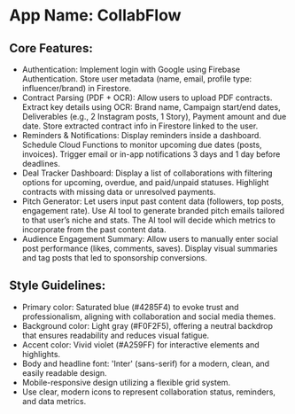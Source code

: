 # **App Name**: CollabFlow

## Core Features:

- Authentication: Implement login with Google using Firebase Authentication. Store user metadata (name, email, profile type: influencer/brand) in Firestore.
- Contract Parsing (PDF + OCR): Allow users to upload PDF contracts. Extract key details using OCR: Brand name, Campaign start/end dates, Deliverables (e.g., 2 Instagram posts, 1 Story), Payment amount and due date. Store extracted contract info in Firestore linked to the user.
- Reminders & Notifications: Display reminders inside a dashboard. Schedule Cloud Functions to monitor upcoming due dates (posts, invoices). Trigger email or in-app notifications 3 days and 1 day before deadlines.
- Deal Tracker Dashboard: Display a list of collaborations with filtering options for upcoming, overdue, and paid/unpaid statuses. Highlight contracts with missing data or unresolved payments.
- Pitch Generator: Let users input past content data (followers, top posts, engagement rate). Use AI tool to generate branded pitch emails tailored to that user’s niche and stats. The AI tool will decide which metrics to incorporate from the past content data.
- Audience Engagement Summary: Allow users to manually enter social post performance (likes, comments, saves). Display visual summaries and tag posts that led to sponsorship conversions.

## Style Guidelines:

- Primary color: Saturated blue (#4285F4) to evoke trust and professionalism, aligning with collaboration and social media themes.
- Background color: Light gray (#F0F2F5), offering a neutral backdrop that ensures readability and reduces visual fatigue.
- Accent color: Vivid violet (#A259FF) for interactive elements and highlights.
- Body and headline font: 'Inter' (sans-serif) for a modern, clean, and easily readable design.
- Mobile-responsive design utilizing a flexible grid system.
- Use clear, modern icons to represent collaboration status, reminders, and data metrics.